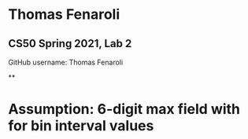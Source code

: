 # Thomas Fenaroli
## CS50 Spring 2021, Lab 2

GitHub username: Thomas Fenaroli

**

# Assumption: 6-digit max field with for bin interval values
